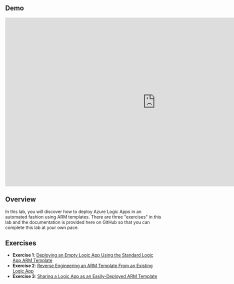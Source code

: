 ## Demo

<iframe src="https://channel9.msdn.com/Blogs/Microsoft-Integration/ARM-templates-for-Azure-Logic-Apps/player" width="960" height="540" allowFullScreen frameBorder="0"></iframe>

## Overview

In this lab, you will discover how to deploy Azure Logic Apps in an automated fashion using ARM templates. There are three "exercises" in this lab and the documentation is provided here on GitHub so that you can complete this lab at your own pace.

## Exercises

- **Exercise 1**: [Deploying an Empty Logic App Using the Standard Logic App ARM Template](blank_template.md)
- **Exercise 2**: [Reverse Engineering an ARM Template From an Existing Logic App](reverse_engineer.md)
- **Exercise 3**: [Sharing a Logic App as an Easily-Deployed ARM Template](deploy_shared.md)

